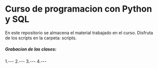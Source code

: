 # Curso de programacion con Python y SQL


En este repositorio se almacena el material trabajado en el curso.
Disfruta de los scripts en la carpeta: scripts.

##### Grabacion de las clases:
1.---
2.---
3.---
4.---